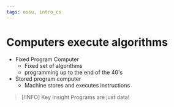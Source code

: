 ```yaml
---
tags: ossu, intro_cs
---
```


# Computers execute algorithms

- Fixed Program Computer
	- Fixed set of algorithms
	- programming up to the end of the 40's
- Stored program computer
	- Machine stores and executes instructions

>[!INFO] Key Insight
>Programs are just data!
